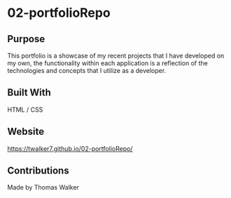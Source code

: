 # 02-portfolioRepo 
## Purpose 
 This portfolio is a showcase of my recent projects that I have developed on my own, the functionality within each application is a reflection of the technologies and concepts that I utilize as a developer. 

## Built With 
HTML / CSS

## Website 
https://twalker7.github.io/02-portfolioRepo/

## Contributions
Made by Thomas Walker 